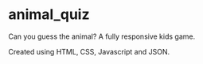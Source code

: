 # animal_quiz

Can you guess the animal? A fully responsive kids game.

Created using HTML, CSS, Javascript and JSON.
